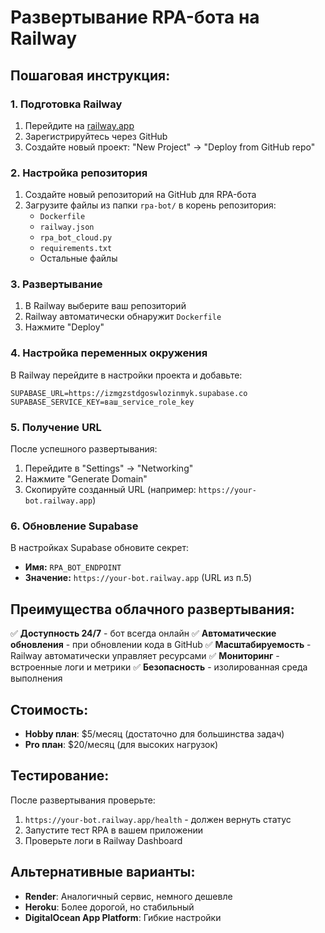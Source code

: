 
# Развертывание RPA-бота на Railway

## Пошаговая инструкция:

### 1. Подготовка Railway
1. Перейдите на [railway.app](https://railway.app)
2. Зарегистрируйтесь через GitHub
3. Создайте новый проект: "New Project" → "Deploy from GitHub repo"

### 2. Настройка репозитория
1. Создайте новый репозиторий на GitHub для RPA-бота
2. Загрузите файлы из папки `rpa-bot/` в корень репозитория:
   - `Dockerfile`
   - `railway.json`
   - `rpa_bot_cloud.py`
   - `requirements.txt`
   - Остальные файлы

### 3. Развертывание
1. В Railway выберите ваш репозиторий
2. Railway автоматически обнаружит `Dockerfile`
3. Нажмите "Deploy"

### 4. Настройка переменных окружения
В Railway перейдите в настройки проекта и добавьте:
```
SUPABASE_URL=https://izmgzstdgoswlozinmyk.supabase.co
SUPABASE_SERVICE_KEY=ваш_service_role_key
```

### 5. Получение URL
После успешного развертывания:
1. Перейдите в "Settings" → "Networking"
2. Нажмите "Generate Domain"
3. Скопируйте созданный URL (например: `https://your-bot.railway.app`)

### 6. Обновление Supabase
В настройках Supabase обновите секрет:
- **Имя:** `RPA_BOT_ENDPOINT`
- **Значение:** `https://your-bot.railway.app` (URL из п.5)

## Преимущества облачного развертывания:

✅ **Доступность 24/7** - бот всегда онлайн
✅ **Автоматические обновления** - при обновлении кода в GitHub
✅ **Масштабируемость** - Railway автоматически управляет ресурсами
✅ **Мониторинг** - встроенные логи и метрики
✅ **Безопасность** - изолированная среда выполнения

## Стоимость:
- **Hobby план**: $5/месяц (достаточно для большинства задач)
- **Pro план**: $20/месяц (для высоких нагрузок)

## Тестирование:
После развертывания проверьте:
1. `https://your-bot.railway.app/health` - должен вернуть статус
2. Запустите тест RPA в вашем приложении
3. Проверьте логи в Railway Dashboard

## Альтернативные варианты:
- **Render**: Аналогичный сервис, немного дешевле
- **Heroku**: Более дорогой, но стабильный
- **DigitalOcean App Platform**: Гибкие настройки
